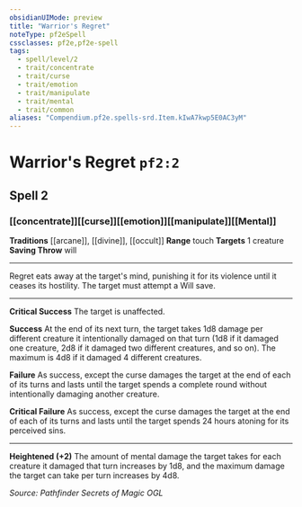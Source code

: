 ```yaml
---
obsidianUIMode: preview
title: "Warrior's Regret"
noteType: pf2eSpell
cssclasses: pf2e,pf2e-spell
tags:
  - spell/level/2
  - trait/concentrate
  - trait/curse
  - trait/emotion
  - trait/manipulate
  - trait/mental
  - trait/common
aliases: "Compendium.pf2e.spells-srd.Item.kIwA7kwp5E0AC3yM" 
---
```

# Warrior's Regret  `pf2:2`  
## Spell 2
### [[concentrate]][[curse]][[emotion]][[manipulate]][[Mental]]
**Traditions** [[arcane]], [[divine]], [[occult]]
**Range** touch
**Targets** 1 creature
**Saving Throw**  will
* * * 
Regret eats away at the target's mind, punishing it for its violence until it ceases its hostility. The target must attempt a Will save.

* * *

**Critical Success** The target is unaffected.

**Success** At the end of its next turn, the target takes 1d8 damage per different creature it intentionally damaged on that turn (1d8 if it damaged one creature, 2d8 if it damaged two different creatures, and so on). The maximum is 4d8 if it damaged 4 different creatures.

**Failure** As success, except the curse damages the target at the end of each of its turns and lasts until the target spends a complete round without intentionally damaging another creature.

**Critical Failure** As success, except the curse damages the target at the end of each of its turns and lasts until the target spends 24 hours atoning for its perceived sins.

* * *

**Heightened (+2)** The amount of mental damage the target takes for each creature it damaged that turn increases by 1d8, and the maximum damage the target can take per turn increases by 4d8.

*Source: Pathfinder Secrets of Magic*
*OGL*